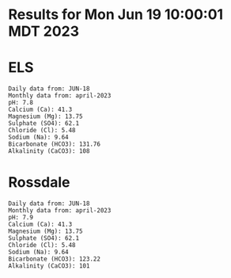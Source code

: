 # Results for Mon Jun 19 10:00:01 MDT 2023
# ELS
```
Daily data from: JUN-18
Monthly data from: april-2023
pH: 7.8
Calcium (Ca): 41.3
Magnesium (Mg): 13.75
Sulphate (SO4): 62.1
Chloride (Cl): 5.48
Sodium (Na): 9.64
Bicarbonate (HCO3): 131.76
Alkalinity (CaCO3): 108
```
# Rossdale
```
Daily data from: JUN-18
Monthly data from: april-2023
pH: 7.9
Calcium (Ca): 41.3
Magnesium (Mg): 13.75
Sulphate (SO4): 62.1
Chloride (Cl): 5.48
Sodium (Na): 9.64
Bicarbonate (HCO3): 123.22
Alkalinity (CaCO3): 101
```
